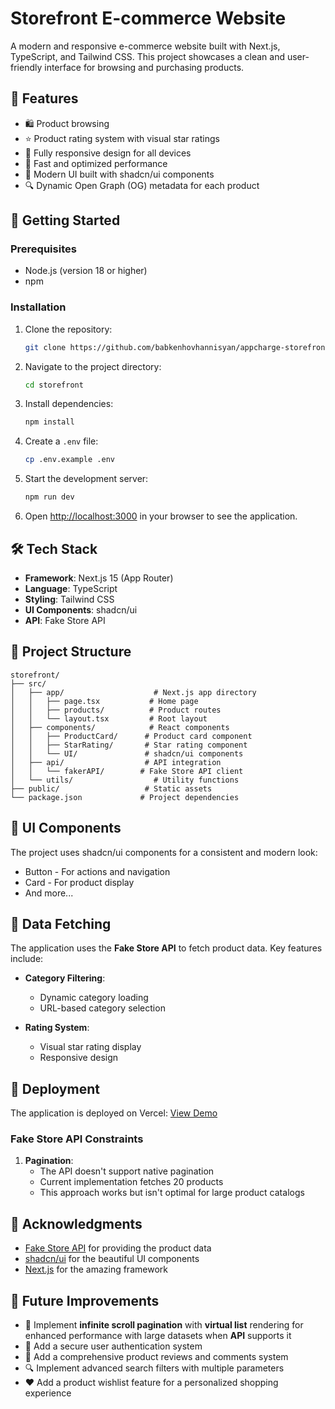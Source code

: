 # Storefront E-commerce Website

A modern and responsive e-commerce website built with Next.js, TypeScript, and Tailwind CSS. This project showcases a clean and user-friendly interface for browsing and purchasing products.

## 🌟 Features

- 🛍️ Product browsing
- ⭐ Product rating system with visual star ratings
- 📱 Fully responsive design for all devices
- 🚀 Fast and optimized performance
- 🎨 Modern UI built with shadcn/ui components
- 🔍 Dynamic Open Graph (OG) metadata for each product

## 🚀 Getting Started

### Prerequisites

- Node.js (version 18 or higher)
- npm

### Installation

1. Clone the repository:

   ```bash
   git clone https://github.com/babkenhovhannisyan/appcharge-storefront.git
   ```

2. Navigate to the project directory:

   ```bash
   cd storefront
   ```

3. Install dependencies:

   ```bash
   npm install
   ```

4. Create a `.env` file:

   ```bash
   cp .env.example .env
   ```

5. Start the development server:

   ```bash
   npm run dev
   ```

6. Open [http://localhost:3000](http://localhost:3000) in your browser to see the application.

## 🛠️ Tech Stack

- **Framework**: Next.js 15 (App Router)
- **Language**: TypeScript
- **Styling**: Tailwind CSS
- **UI Components**: shadcn/ui
- **API**: Fake Store API

## 📁 Project Structure

```
storefront/
├── src/
│   ├── app/                    # Next.js app directory
│   │   ├── page.tsx           # Home page
│   │   ├── products/          # Product routes
│   │   └── layout.tsx         # Root layout
│   ├── components/            # React components
│   │   ├── ProductCard/      # Product card component
│   │   ├── StarRating/       # Star rating component
│   │   └── UI/               # shadcn/ui components
│   ├── api/                  # API integration
│   │   └── fakerAPI/        # Fake Store API client
│   └── utils/                  # Utility functions
├── public/                   # Static assets
└── package.json             # Project dependencies
```

## 🎨 UI Components

The project uses shadcn/ui components for a consistent and modern look:

- Button - For actions and navigation
- Card - For product display
- And more...

## 🔄 Data Fetching

The application uses the **Fake Store API** to fetch product data. Key features include:

- **Category Filtering**:

  - Dynamic category loading
  - URL-based category selection

- **Rating System**:
  - Visual star rating display
  - Responsive design

## 🚀 Deployment

The application is deployed on Vercel:
[View Demo](https://appcharge-storefront.vercel.app/)

### Fake Store API Constraints

1. **Pagination**:
   - The API doesn't support native pagination
   - Current implementation fetches 20 products
   - This approach works but isn't optimal for large product catalogs

## 🙏 Acknowledgments

- [Fake Store API](https://fakestoreapi.com/) for providing the product data
- [shadcn/ui](https://ui.shadcn.com/) for the beautiful UI components
- [Next.js](https://nextjs.org/) for the amazing framework

## 🔮 Future Improvements

- 🔄 Implement **infinite scroll pagination** with **virtual list** rendering for enhanced performance with large datasets when **API** supports it
- 🔐 Add a secure user authentication system
- 💬 Add a comprehensive product reviews and comments system
- 🔍 Implement advanced search filters with multiple parameters
- ❤️ Add a product wishlist feature for a personalized shopping experience
